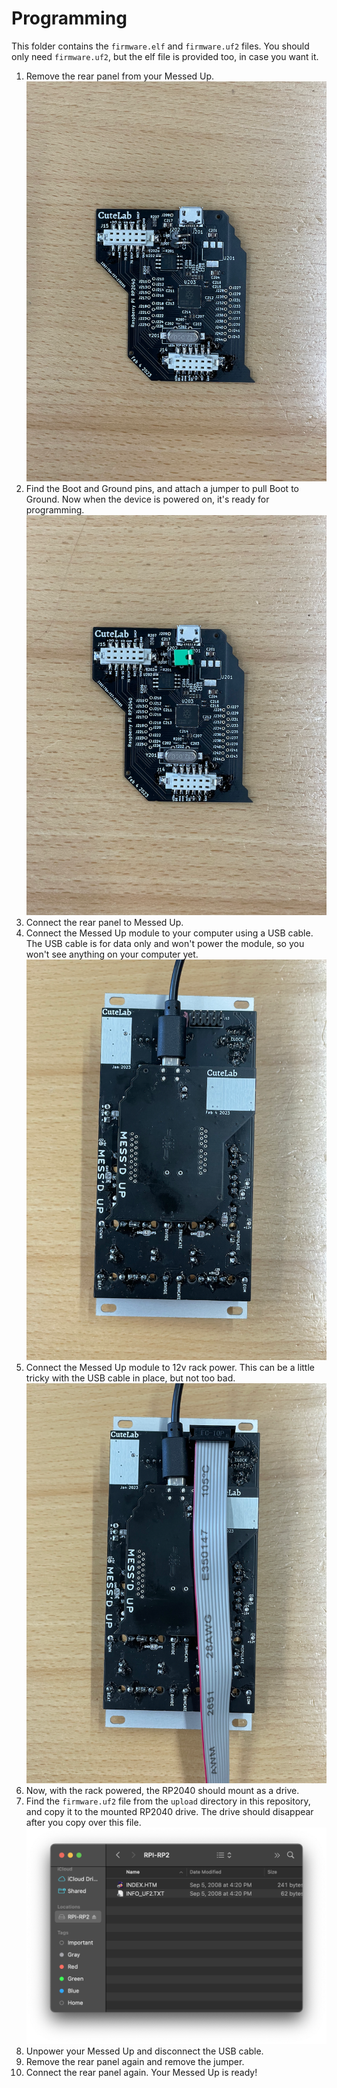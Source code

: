 # Programming 

This folder contains the `firmware.elf` and `firmware.uf2` files. You should only need `firmware.uf2`, but the elf file is provided too, in case you want it.

1. Remove the rear panel from your Messed Up.
![](../img/IMG_3540.png)
2. Find the Boot and Ground pins, and attach a jumper to pull Boot to Ground. Now when the device is powered on, it's ready for programming.
![](../img/IMG_3541.png)
3. Connect the rear panel to Messed Up. 
4. Connect the Messed Up module to your computer using a USB cable. The USB cable is for data only and won't power the module, so you won't see anything on your computer yet.
![](../img/IMG_3542.png)
5. Connect the Messed Up module to 12v rack power. This can be a little tricky with the USB cable in place, but not too bad.
![](../img/IMG_3545.png)
6. Now, with the rack powered, the RP2040 should mount as a drive.
7. Find the `firmware.uf2` file from the `upload` directory in this repository, and copy it to the mounted RP2040 drive. The drive should disappear after you copy over this file.
![](../img/rpi-upload.png)
8. Unpower your Messed Up and disconnect the USB cable.
9. Remove the rear panel again and remove the jumper.
10. Connect the rear panel again. Your Messed Up is ready!
